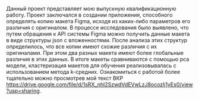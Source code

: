 Данный проект представляет мою выпускную квалификационную работу.
Проект заключался в создании приложения, способного определять копию макета Figma, исходя из каких-либо параметров его различия с оригиналом. 
В процессе исследования было выявлено, что путем обращения к API системы Figma можно получить данные макета в виде структуры json с вложенностями. 
После анализа этих структур определилось, что все копии имеют схожие различия с их оригиналами.
При этом два разных макета имеют более глобальные различия в этих данных.
В итоге макеты сравниваются с помощью pca модели, кластеризация макетов для обучения реализовывалась с использованием метода k-средних.
Ознакомиться с работой более тщательно можно просмотрев мой текст ВКР https://drive.google.com/file/d/1sRX_nhl2SzwdVdEVwLzJ8ocozlj1yEs0/view?usp=sharing.
